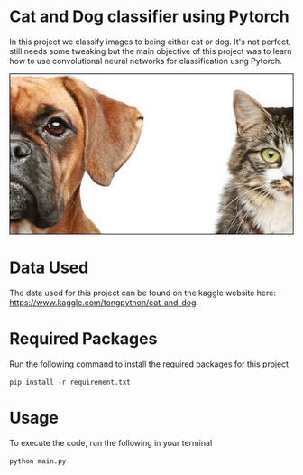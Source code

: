 # Cat and Dog classifier using Pytorch

In this project we classify images to being either cat or dog. It's not perfect, 
still needs some tweaking but the main objective of this project was to learn how to use convolutional neural networks for classification usng Pytorch.

![alt text](https://github.com/CateGitau/cat_dog_cnn/blob/master/images/image2.jpg)
# Data Used

The data used for this project can be found on the kaggle website here:  https://www.kaggle.com/tongpython/cat-and-dog.

# Required Packages

Run the following command to install the required packages for this project

`pip install -r requirement.txt`

# Usage
To execute the code, run the following in your terminal

`python main.py`


